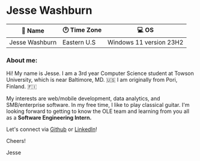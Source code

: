 # Jesse Washburn  

:wave: Name| :clock1: Time Zone | :computer: OS|
------|-----------|-------
Jesse Washburn | Eastern U.S | Windows 11 version 23H2

### About me:  

Hi! My name is Jesse. I am a 3rd year Computer Science student at Towson University, which is near Baltimore, MD. :us: I am originally from Pori, Finland.  🇫🇮 

My interests are web/mobile development, data analytics, and SMB/enterprise software. In my free time, I like to play classical guitar. I'm looking forward to getting to know the OLE team and learning from you all as a **Software Engineering Intern.**   

Let's connect via [Github][2] or [LinkedIn][1]!  

Cheers! 

Jesse

[1]: https://www.linkedin.com/feed/        "LinkedIn"
[2]: https://github.com/jessewashburn  "Github"
